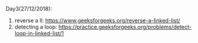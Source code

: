 Day3(27/12/2018): 
1. reverse a ll: https://www.geeksforgeeks.org/reverse-a-linked-list/
2. detecting a loop: https://practice.geeksforgeeks.org/problems/detect-loop-in-linked-list/1